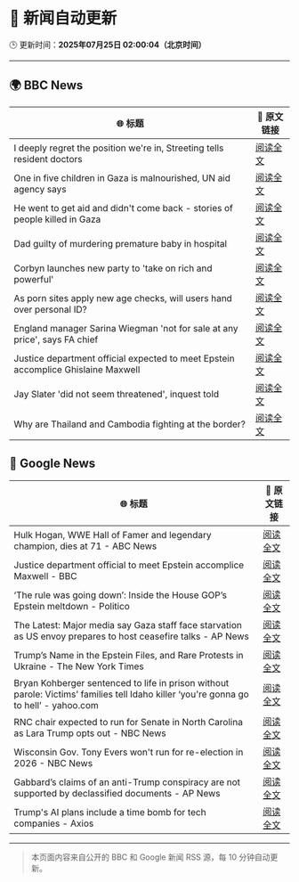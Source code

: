 # 🧠 新闻自动更新

🕒 更新时间：**2025年07月25日 02:00:04（北京时间）**

---

## 🌍 BBC News

| 🌐 标题 | 🔗 原文链接 |
|--------|-------------|
| I deeply regret the position we're in, Streeting tells resident doctors | [阅读全文](https://www.bbc.com/news/articles/cn5k5w7vrdvo) |
| One in five children in Gaza is malnourished, UN aid agency says | [阅读全文](https://www.bbc.com/news/articles/cwyxy5k70rzo) |
| He went to get aid and didn't come back - stories of people killed in Gaza | [阅读全文](https://www.bbc.com/news/articles/cvgn2rwk2lyo) |
| Dad guilty of murdering premature baby in hospital | [阅读全文](https://www.bbc.com/news/articles/c7vr282v15vo) |
| Corbyn launches new party to 'take on rich and powerful' | [阅读全文](https://www.bbc.com/news/articles/cdeze706jw8o) |
| As porn sites apply new age checks, will users hand over personal ID? | [阅读全文](https://www.bbc.com/news/articles/c1k81lj8nvpo) |
| England manager Sarina Wiegman 'not for sale at any price', says FA chief | [阅读全文](https://www.bbc.com/sport/football/articles/cn0z0x8pg9ko) |
| Justice department official expected to meet Epstein accomplice Ghislaine Maxwell | [阅读全文](https://www.bbc.com/news/articles/cjd2de8zz5go) |
| Jay Slater 'did not seem threatened', inquest told | [阅读全文](https://www.bbc.com/news/articles/c79q9n1yrpro) |
| Why are Thailand and Cambodia fighting at the border? | [阅读全文](https://www.bbc.com/news/articles/cdjxje2pje1o) |

## 📰 Google News

| 🌐 标题 | 🔗 原文链接 |
|--------|-------------|
| Hulk Hogan, WWE Hall of Famer and legendary champion, dies at 71 - ABC News | [阅读全文](https://news.google.com/rss/articles/CBMimgFBVV95cUxONjJVV2NyM3B5Sll3cEhUTkFQak9Xd3NPVHhXUXN2WnJaeVUwRnNodEV1RDJSS1ZDeDRrV3FmZ2NqMDJzN2g3UXZ5bHBDM0lITHJSUWVodmRlNVBNYjZTUUlkNTJVOG9HUml6N1NPS2pfNFhMYU8wZmM3WDNvc0Z6SmZBd2hBWjFjNHBFYVdwX3VyXzR3REFoREVB0gGfAUFVX3lxTFBsLW1pTDNsTGxHWWVUTkRnNlhJaW53UjVDQUZBZ2ZFcDMwaEhyckxYT0NJQU1lRGhHQVhjbzRCYTl3bHR0aDY3SFBBdW1CSHZkN1Z3MldSa1hKVWtrUGFLZEFaZkFYbFB0UW9FT1lsYXRkdFJHNVVjZXRzcUxkXzRHMksxeHFjWG9zR1I5VTRNYldJUlRpOVMtd24ySWJEUQ?oc=5) |
| Justice department official to meet Epstein accomplice Maxwell - BBC | [阅读全文](https://news.google.com/rss/articles/CBMiWkFVX3lxTFBuNVFYV2pObzd2Z1hORjlRMUhVWE9pLVA5eVdtZl9BYzVtLTJld3REU0JDTjFoOS15dzdfWDhMS0pmb0EzTDkyQWdxWVFMLUdjU2pOY2hGbDZGQdIBX0FVX3lxTFB2MXR1T0NGbEViVFB3OUNLeGVEWTFweENMLVdEZjFoc2xacllJOC1VaTVuazVNeDJlVmp2VU1MZk5Fd2FGblZGd1l0bkNfWkJXT2ZlRFB6WjB6aThxZ053?oc=5) |
| ‘The rule was going down’: Inside the House GOP’s Epstein meltdown - Politico | [阅读全文](https://news.google.com/rss/articles/CBMigwFBVV95cUxPR2xMSk1pYlctRG1EcDVaNG9DMnhvd3IwQVBxYnpXYnZhZm44dzNKMTBlQVJ3Vng5X2ViOVBmcFo2V21USzNUUGNibmJ1VldQWHd6bXlpNVRDaXdZcmRZNXNETGlVUFA1WnBxdFBBRXhaWElOcTB2d0E4Vk5FZ3FvNVNYUQ?oc=5) |
| The Latest: Major media say Gaza staff face starvation as US envoy prepares to host ceasefire talks - AP News | [阅读全文](https://news.google.com/rss/articles/CBMirAFBVV95cUxPMzBwV3o5aHVtMHd0dXpiRml5TFlHdU9pR090SFFPb3JvMmtYa1FzQXgyNTNCOHpITmY1UVZSMFNCRE5DZWk3Z28xRUZXUzcwMnN6WGlqTV8yd2thQ0IwMFN6b2Zsb1BjS1hyVVZkSkZFblRoRmJ4bkRDbHNyNDJsa1M5ZTJHa1dlR3VreldrV2pUaDJSaktzZHZVa3R3T0VybFBCUElXRHUySWZI?oc=5) |
| Trump’s Name in the Epstein Files, and Rare Protests in Ukraine - The New York Times | [阅读全文](https://news.google.com/rss/articles/CBMioAFBVV95cUxON0tNdkxHSUdlaTRUNnUyWHlfSWZVMXczbHU4Z1VpZGpJQ2t3eTVqUHNHMUUta1FEUjJJX1FvR3F3LWFzT0I3Wlc5akRJUGM0SmEzUXNRS1dSUUxWNjY3VG9BNjgxSVNQcEVTaUVsdV9oLTVTTkR3TUtvWDZuYkdZaldSTEdkbG9mVU5WdG82YVlzWEhtd1R0Si1sTkhhNnpJ?oc=5) |
| Bryan Kohberger sentenced to life in prison without parole: Victims’ families tell Idaho killer ‘you're gonna go to hell’ - yahoo.com | [阅读全文](https://news.google.com/rss/articles/CBMi-gFBVV95cUxQNFFyRzUyQ2lSM01TVWxCdTJ6eWdqX1VxM1lPU1p5b3c0RG03TmpKc2MxNjlNQXVHaXFxRk9qVFE4emJ5RTlBbWZXTWpYNzVkTjdpV2F5eGFKTHktd2h5WHdsMzg2SEtXRzU3eTBmdjFtSUgzSDRfaWo0V1ZScmRMNHZrY2QweklrOTNRMTdRYWhSanlXcW5xbS04T0dsWHRxczhPa0ZESERPc0VHWXRCQWgyQTQxLUJqRm42eUxOVi1sNUE3cjltSk9iS2dBcXJjUWxWY3JyXzhncXFJVmY2T2Y5aG0zd09fOGdxVGxhZktnR3I2SGRqam1R?oc=5) |
| RNC chair expected to run for Senate in North Carolina as Lara Trump opts out - NBC News | [阅读全文](https://news.google.com/rss/articles/CBMitAFBVV95cUxPM2F4ZzlCeTBqckpEdkJoQWViZzRQZ2dCWTlPaGtfcmEzaTBnQXVLclNfc001cjVzNF9oLTU3QTBRUkhHYk14Y2QwVk5FTVpLTzVRaXRRUWJmVGNsWGFZOGtXLW5mUnlqN19XTW9KcmZKQmE0RllTdU9kanZwNkN3ei05WHAybTNzRU1OMm1MWG41SnBuaUUwWEZBQlUwMjVya21sZUM2OUpBSC1mWVpaUkZ4alnSAVZBVV95cUxPb3ZFVVR4blFWb3pSTTV6cktBMEVUMGR5ejRnbXROa0lqRkhBLUs4SXlsbGJ5WGt2Q200d1BBV1FfN1ozM1F5WXdjaUduckVYSGFlWWE3Zw?oc=5) |
| Wisconsin Gov. Tony Evers won't run for re-election in 2026 - NBC News | [阅读全文](https://news.google.com/rss/articles/CBMipgFBVV95cUxPX0lUZHpkNS0tOUl3WTNQbkdheU9Qd0M5dHVKRDI4cGhnWFRxVzRIa1dpaTVldE54MWJvZ1dvUmRvY0wyREpxMVdrYUEtb0E3OE1ELU9VOHJiMDRMY3JheXJTaHlxYVNtU1lxcUtsWmxvOWFGRjFENnJMTERfWUtGVDF2aDB6MHBSUHA1eWIyOHNWSFRrNlVHdTREQ0h4LUR5dEJGV0p30gFWQVVfeXFMTVFsWTlqSWREaEs3MUxBaV9XZl9BRzF1cHBmUFBBbUYtSzktNjNGY1FCVzY0SE4ycmZFUmVBU3I2U3VWbmRiQl9uSnpZWHJlcVFSTWx1S0E?oc=5) |
| Gabbard’s claims of an anti-Trump conspiracy are not supported by declassified documents - AP News | [阅读全文](https://news.google.com/rss/articles/CBMimgFBVV95cUxQMXZzdlN3RWZlQWZXdERZeUNRbGJnQi1DUmZXeUxENjRXMkJlRm11aDJieEd2X2lRM2RtbE5BQmRsZGktdGFsdUNmeUZaaEJiTThMS09NRERpTmFCWWZWeG9JMVhLekk1c2tmYi11R2NncGFPRTVtREQ4aDFZRS00SEhTaldkbjR2MEIzeHpIQ2JUMGxWdEN6NFZ3?oc=5) |
| Trump's AI plans include a time bomb for tech companies - Axios | [阅读全文](https://news.google.com/rss/articles/CBMiakFVX3lxTE1EY1F4QndSTWJhYVh5LUxDeXA2R1JkUTkxRnlDSzBnM0lGWG1URU9xeXZRLVE3cWxuUnNTN2NTTzhUQ0s5MnJoYXJENmo1SWI0LUNJcGo2bTk0QThCS3UtNG1mZ0lQQmp0TUE?oc=5) |

---
> 本页面内容来自公开的 BBC 和 Google 新闻 RSS 源，每 10 分钟自动更新。